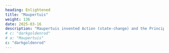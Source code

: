 ```yaml
---
heading: Enlightened
title: "Maupertuis"
weight: 136
date: 2025-03-16
description: "Maupertuis invented Action (state-change) and the Principle of Least Action"
# c: "darkgoldenrod"
# a: "Maupertuis"
c: "darkgoldenrod"
---
```


